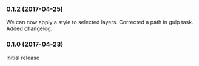 ### 0.1.2 (2017-04-25)
We can now apply a style to selected layers.
Corrected a path in gulp task.
Added changelog.

### 0.1.0 (2017-04-23)
Initial release